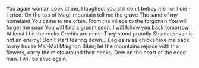 You again woman Look at me, I laughed.
you still don't betray me I will die - I cried.
On the top of Magli mountain tell me the grave
The sand of my homeland You came to me often.
From the village to the forgotten You will forget me soon
You will find a groom soon. I will follow you back tomorrow.
At least I hit the rocks Credits are mine:
They stood proudly Shamaushvan is not an enemy!
Don't start tearing down… Eagles raise chicks
take me back to my house Mal-Mal Maighon Bibin;
let the mountains rejoice with the flowers, carry the mists around their necks,
Dew on the heart of the dead man, I will be alive again.